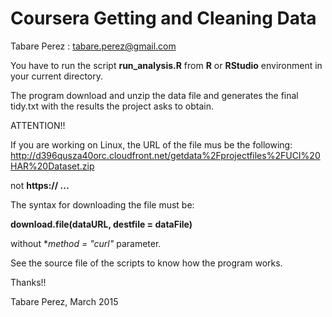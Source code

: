 # Coursera Getting and Cleaning Data
Tabare Perez : tabare.perez@gmail.com

You have to run the script **run_analysis.R** from **R** or
**RStudio** environment in your current directory.

The program download and unzip the data file and generates the final
tidy.txt with the results the project asks to obtain.

ATTENTION!!

If you are working on Linux, the URL of the file mus be the following:
http://d396qusza40orc.cloudfront.net/getdata%2Fprojectfiles%2FUCI%20HAR%20Dataset.zip

not **https:// ...**

The syntax for downloading the file must be:

**download.file(dataURL, destfile = dataFile)**

without **method = "curl"* parameter.

See the source file of the scripts to know how the program works.

Thanks!!

Tabare Perez, March 2015
